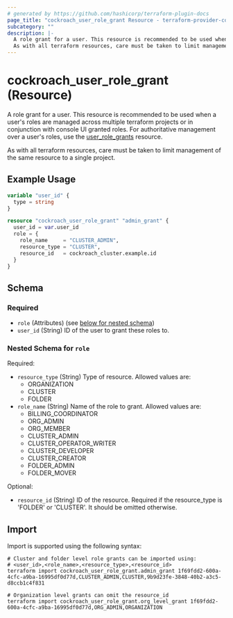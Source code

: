 ```yaml
---
# generated by https://github.com/hashicorp/terraform-plugin-docs
page_title: "cockroach_user_role_grant Resource - terraform-provider-cockroach"
subcategory: ""
description: |-
  A role grant for a user. This resource is recommended to be used when a user's roles are managed across multiple terraform projects or in conjunction with console UI granted roles. For authoritative management over a user's roles, use the userrolegrants user_role_grants resource.
  As with all terraform resources, care must be taken to limit management of the same resource to a single project.
---
```


# cockroach_user_role_grant (Resource)

A role grant for a user. This resource is recommended to be used when a user's roles are managed across multiple terraform projects or in conjunction with console UI granted roles. For authoritative management over a user's roles, use the [user_role_grants](user_role_grants) resource.

 As with all terraform resources, care must be taken to limit management of the same resource to a single project.

## Example Usage

```terraform
variable "user_id" {
  type = string
}

resource "cockroach_user_role_grant" "admin_grant" {
  user_id = var.user_id
  role = {
    role_name     = "CLUSTER_ADMIN",
    resource_type = "CLUSTER",
    resource_id   = cockroach_cluster.example.id
  }
}
```

<!-- schema generated by tfplugindocs -->
## Schema

### Required

- `role` (Attributes) (see [below for nested schema](#nestedatt--role))
- `user_id` (String) ID of the user to grant these roles to.

<a id="nestedatt--role"></a>
### Nested Schema for `role`

Required:

- `resource_type` (String) Type of resource. Allowed values are:
  * ORGANIZATION
  * CLUSTER
  * FOLDER
- `role_name` (String) Name of the role to grant. Allowed values are:
  * BILLING_COORDINATOR
  * ORG_ADMIN
  * ORG_MEMBER
  * CLUSTER_ADMIN
  * CLUSTER_OPERATOR_WRITER
  * CLUSTER_DEVELOPER
  * CLUSTER_CREATOR
  * FOLDER_ADMIN
  * FOLDER_MOVER

Optional:

- `resource_id` (String) ID of the resource. Required if the resource_type is 'FOLDER' or 'CLUSTER'. It should be omitted otherwise.

## Import

Import is supported using the following syntax:

```shell
# Cluster and folder level role grants can be imported using:
# <user_id>,<role_name>,<resource_type>,<resource_id>
terraform import cockroach_user_role_grant.admin_grant 1f69fdd2-600a-4cfc-a9ba-16995df0d77d,CLUSTER_ADMIN,CLUSTER,9b9d23fe-3848-40b2-a3c5-d8ccb1c4f831

# Organization level grants can omit the resource_id
terraform import cockroach_user_role_grant.org_level_grant 1f69fdd2-600a-4cfc-a9ba-16995df0d77d,ORG_ADMIN,ORGANIZATION
```
